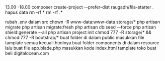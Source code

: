 13.00 -18.00
 composer create-project --prefer-dist raugadh/fila-starter .
hapus data
rm -rf *
rm -rf .*

rubah .env dalam src
chown -R www-data:www-data storage/*
php artisan migrate
php artisan migrate:fresh
php artisan db:seed --force
php artisan shield:generate --all
php artisan project:init
chmod 777 -R storage/* && chmod 777 -R bootstrap/*
buat folder di dalam public
masukkan file tamplate semua kecuali htmlnya
buat folder components di dalam resource lalu buat file app.blade.php masukkan kode index.html tamplate 
toko buat beli 
digitalocean.com
